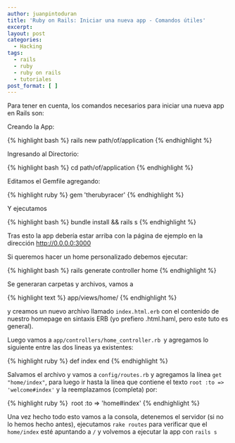 ```yaml
---
author: juanpintoduran
title: 'Ruby on Rails: Iniciar una nueva app - Comandos útiles'
excerpt:
layout: post
categories:
  - Hacking
tags:
  - rails
  - ruby
  - ruby on rails
  - tutoriales
post_format: [ ]
---
```

Para tener en cuenta, los comandos necesarios para iniciar una nueva app en Rails son:

Creando la App:

{% highlight bash %}
rails new path/of/application
{% endhighlight %}

Ingresando al Directorio:

{% highlight bash %}
cd path/of/application
{% endhighlight %}

Editamos el Gemfile agregando:

{% highlight ruby %}
gem 'therubyracer'
{% endhighlight %}

Y ejecutamos 

{% highlight bash %}
bundle install && rails s
{% endhighlight %}

Tras esto la app debería estar arriba con la página de ejemplo en la dirección http://0.0.0.0:3000

Si queremos hacer un home personalizado debemos ejecutar:

{% highlight bash %}
rails generate controller home
{% endhighlight %}

Se generaran carpetas y archivos, vamos a

{% highlight text %}
app/views/home/
{% endhighlight %}

y creamos un nuevo archivo llamado `index.html.erb` con el contenido de nuestro homepage en sintaxis ERB (yo prefiero .html.haml, pero este tuto es general).

Luego vamos a `app/controllers/home_controller.rb `y agregamos lo siguiente entre las dos lineas ya existentes:

{% highlight ruby %}
 def index
 end
{% endhighlight %}

Salvamos el archivo y vamos a `config/routes.rb` y agregamos la línea `get "home/index"`, para luego ir hasta la línea que contiene el texto `root :to => 'welcome#index'` y la reemplazamos (completa) por:

{% highlight ruby %}
 root :to => 'home#index'
{% endhighlight %}

Una vez hecho todo esto vamos a la consola, detenemos el servidor (si no lo hemos hecho antes), ejecutamos `rake routes` para verificar que el `home/index` esté apuntando a `/` y volvemos a ejecutar la app con `rails s`

 